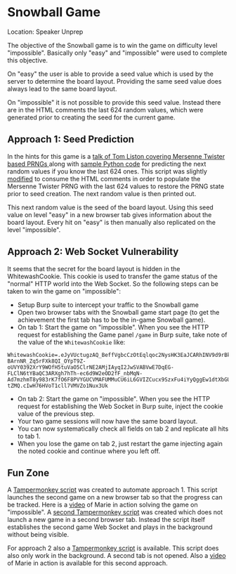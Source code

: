 # Snowball Game
Location: Speaker Unprep

The objective of the Snowball game is to win the game on difficulty level "impossible".
Basically only "easy" and "impossible" were used to complete this objective.

On "easy" the user is able to provide a seed value which is used by the server to determine the board layout. Providing the same seed value does always lead to the same board layout.

On "impossible" it is not possible to provide this seed value. Instead there are in the HTML comments the last 624 random values, which were generated prior to creating the seed for the current game.

## Approach 1: Seed Prediction
In the hints for this game is a [talk of Tom Liston covering Mersenne Twister based PRNGs ](https://www.youtube.com/watch?v=Jo5Nlbqd-Vg) along with [sample Python code](https://github.com/tliston/mt19937) for predicting the next random values if you know the last 624 ones.
This script was slightly [modified](https://github.com/joergschwarzwaelder/hhc2020/blob/master/Additional/mt19937-jsw.py) to consume the HTML comments in order to populate the Mersenne Twister PRNG with the last 624 values to restore the PRNG state prior to seed creation. The next random value is then printed out.

This next random value is the seed of the board layout.
Using this seed value on level "easy" in a new browser tab gives information about the board layout. Every hit on "easy" is then manually also replicated on the level "impossible".

## Approach 2: Web Socket Vulnerability
It seems that the secret for the board layout is hidden in the WhitewashCookie. This cookie is used to transfer the game status of the "normal" HTTP world into the Web Socket. So the following steps can be taken to win the game on "impossible":
 - Setup Burp suite to intercept your traffic to the Snowball game
 - Open two browser tabs with the Snowball game start page (to get the achievement the first tab has to be the in-game Snowball game).
 - On tab 1: Start the game on "impossible". When you see the HTTP request for establishing the Game panel `/game` in Burp suite, take note of the value of the `WhitewashCookie` like:
```
WhitewashCookie=.eJyVUctugzAQ_BeffVgbcCzOtEqlqoc2NysHK3EaJCARhINV9d9rBkIeSinVSiN7dlizM18sy3e7fNMWJ89S4uypcqV_tf7QnlhqDPG-BArnNR_Zq5rFXk8QI_OYpT9Z-oUVY0392XrY9WOfH5tuVaO5ClrNE2AMjIAyqI2JwSVABVwE7DqEG-FLClN6tYBaQC3ARXgh7hTh-ec6d9W2eOD2fF_nbMqN-Ad7mzhmT8y983rK7fO6F8PVYGUCVMAFUMMuCU6iL6GVIZCucx9SzxFu4iYyQggEw1dtXbGUHQvrXc34cHjJArdsP_fvtmoOZVb7ZmsLN_bfbOmCQkoVJaR1HLHvH9LexR0.X-tZMQ.cIwH76HVoT1cll7VMVZo1Nux3Uk
```
 - On tab 2: Start the game on "impossible". When you see the HTTP request for establishing the Web Socket in Burp suite, inject the cookie value of the previous step.
 - Your two game sessions will now have the same board layout.
 - You can now systematically check all fields on tab 2 and replicate all hits to tab 1.
 - When you lose the game on tab 2, just restart the game injecting again the noted cookie and continue where you left off.

## Fun Zone

A [Tampermonkey script](https://github.com/joergschwarzwaelder/hhc2020/blob/master/Additional/snowball1-tampermonkey.js) was created to automate approach 1. This script launches the second game on a new browser tab so that the progress can be tracked.
Here is a [video](https://github.com/joergschwarzwaelder/hhc2020/blob/master/Additional/Holiday%20Hack%20Challenge%202020%20-%20Snowball%20-%20Marie.webm) of Marie in action solving the game on "impossible".
A [second Tampermonkey script](https://github.com/joergschwarzwaelder/hhc2020/blob/master/Additional/showball3-tampermonkey.js) was created which does not launch a new game in a second browser tab. Instead the script itself establishes the second game Web Socket and plays in the background without being visible.


For approach 2 also a [Tampermonkey script](https://github.com/joergschwarzwaelder/hhc2020/blob/master/Additional/snowball2-tampermonkey.js) is available. This script does also only work in the background. A second tab is not opened. Also a [video](https://github.com/joergschwarzwaelder/hhc2020/blob/master/Additional/Holiday%20Hack%20Challenge%202020%20-%20Snowball%20-%20Marie%20on%20Steroids.webm) of Marie in action is available for this second approach.
<!--stackedit_data:
eyJoaXN0b3J5IjpbLTQ2NDQzNTIzNCwzODYzOTI5ODIsNzg5Nj
Q0NTE1LC0xMjM2ODE3NzU2LDkxMzgzODY4MiwtNjY1MDQ4MTU1
LDE5NDQxMDc3NzgsLTE0MTQ3MTY1OTAsLTU0Mjk5NTAsLTUwOD
k2MDE0LDM1OTYzMDU4MywtMTEyMTkzOTU0LC0yMDE3MzE4MjY5
LDczMDk5ODExNl19
-->